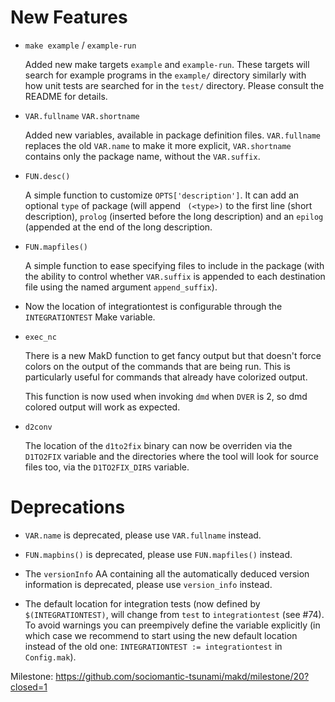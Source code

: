 New Features
============

* `make example` / `example-run`

  Added new make targets `example` and `example-run`. These targets will search for example programs in the `example/` directory similarly with how unit tests are searched for in the `test/` directory. Please consult the README for details.

* `VAR.fullname` `VAR.shortname`

  Added new variables, available in package definition files. `VAR.fullname` replaces the old `VAR.name` to make it more explicit, `VAR.shortname` contains only the package name, without the `VAR.suffix`.

* `FUN.desc()`

  A simple function to customize `OPTS['description']`. It can add an optional `type` of package (will append ` (<type>)` to the first line (short description), `prolog` (inserted before the long description) and an `epilog` (appended at the end of the long description.

* `FUN.mapfiles()`

  A simple function to ease specifying files to include in the package (with the ability to control whether `VAR.suffix` is appended to each destination file using the named argument `append_suffix`).

* Now the location of integrationtest is configurable through the ``INTEGRATIONTEST`` Make variable.

* `exec_nc`

  There is a new MakD function to get fancy output but that doesn't force colors on the output of the commands that are being run. This is particularly useful for commands that already have colorized output.

  This function is now used when invoking `dmd` when `DVER` is 2, so dmd colored output will work as expected.

* `d2conv`

  The location of the `d1to2fix` binary can now be overriden via the ``D1TO2FIX`` variable and the directories where the tool will look for source files too, via the `D1TO2FIX_DIRS` variable.

Deprecations
============

* `VAR.name` is deprecated, please use `VAR.fullname` instead.

* `FUN.mapbins()` is deprecated, please use `FUN.mapfiles()` instead.

* The `versionInfo` AA containing all the automatically deduced version
  information is deprecated, please use `version_info` instead.

* The default location for integration tests (now defined by ``$(INTEGRATIONTEST)``, will change from `test` to `integrationtest` (see #74). To avoid warnings you can preempively define the variable explicitly (in which case we recommend to start using the new default location instead of the old one: `INTEGRATIONTEST := integrationtest` in `Config.mak`).

Milestone: https://github.com/sociomantic-tsunami/makd/milestone/20?closed=1
